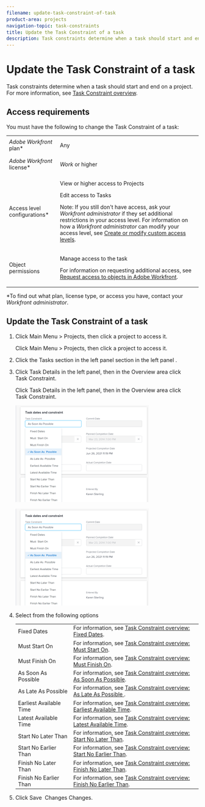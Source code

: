 ```yaml
---
filename: update-task-constraint-of-task
product-area: projects
navigation-topic: task-constraints
title: Update the Task Constraint of a task
description: Task constraints determine when a task should start and end on a project. For more information, see Task Constraint overview.
---
```


# Update the Task Constraint of a task

Task constraints determine when a task should start and end on a project. For more information, see [Task Constraint overview](../../../manage-work/tasks/task-constraints/task-constraint-overview.md).

## Access requirements

You must have the following to change the Task Constraint of a task:

<table cellspacing="0"> 
 <col> 
 <col> 
 <tbody> 
  <tr> 
   <td role="rowheader"><em>Adobe Workfront</em> plan*</td> 
   <td> <p>Any </p> </td> 
  </tr> 
  <tr> 
   <td role="rowheader"><em>Adobe Workfront</em> license*</td> 
   <td> <p><em>Work</em> or higher</p> </td> 
  </tr> 
  <tr> 
   <td role="rowheader">Access level configurations*</td> 
   <td> <p>View or higher access to Projects</p> <p>Edit access to Tasks</p> <p>Note: If you still don't have access, ask your <em>Workfront administrator</em> if they set additional restrictions in your access level. For information on how a <em>Workfront administrator</em> can modify your access level, see <a href="../../../administration-and-setup/add-users/configure-and-grant-access/create-modify-access-levels.md" class="MCXref xref">Create or modify custom access levels</a>.</p> </td> 
  </tr> 
  <tr> 
   <td role="rowheader">Object permissions</td> 
   <td> <p>Manage access to the task </p> <p>For information on requesting additional access, see <a href="../../../workfront-basics/grant-and-request-access-to-objects/request-access.md" class="MCXref xref">Request access to objects in Adobe Workfront</a>.</p> </td> 
  </tr> 
 </tbody> 
</table>

&#42;To find out what plan, license type, or access you have, contact your *Workfront administrator*.

## Update the Task&nbsp;Constraint of a task

<ol> 
 <li value="1"> <draft-comment>
   <p data-mc-conditions="QuicksilverOrClassic.Quicksilver">Click <span class="bold">Main Menu</span> >&nbsp;<span class="bold">Projects</span>, then click a project to access it.</p>
  </draft-comment><p data-mc-conditions="QuicksilverOrClassic.Quicksilver">Click <span class="bold">Main Menu</span> >&nbsp;<span class="bold">Projects</span>, then click a project to access it.</p> </li> 
 <li value="2"> <p>Click the <span class="bold">Tasks</span> <draft-comment>
    <MadCap:conditionalText data-mc-conditions="QuicksilverOrClassic.Quicksilver">
     section in the left panel
    </MadCap:conditionalText>
   </draft-comment><MadCap:conditionalText data-mc-conditions="QuicksilverOrClassic.Quicksilver">
    section in the left panel
   </MadCap:conditionalText>. </p> </li> 
 <li value="3"> <draft-comment>
   <p data-mc-conditions="QuicksilverOrClassic.Quicksilver">Click <span class="bold">Task Details</span> in the left panel, then in the Overview area click <span class="bold">Task&nbsp;Constraint</span>. </p>
  </draft-comment><p data-mc-conditions="QuicksilverOrClassic.Quicksilver">Click <span class="bold">Task Details</span> in the left panel, then in the Overview area click <span class="bold">Task&nbsp;Constraint</span>. </p> <draft-comment>
   <p data-mc-conditions="QuicksilverOrClassic.Quicksilver"> <img src="assets/task-constraint-all-options-in-overview-350x254.png" style="width: 350;height: 254;"> </p>
  </draft-comment><p data-mc-conditions="QuicksilverOrClassic.Quicksilver"> <img src="assets/task-constraint-all-options-in-overview-350x254.png" style="width: 350;height: 254;"> </p> </li> 
 <li value="4"> <p>Select from the following options</p> 
  <table cellspacing="0"> 
   <col> 
   <col> 
   <tbody> 
    <tr> 
     <td role="rowheader">Fixed Dates</td> 
     <td>For information, see <a href="../../../manage-work/tasks/task-constraints/fixed-dates.md" class="MCXref xref">Task Constraint overview: Fixed Dates</a>. </td> 
    </tr> 
    <tr> 
     <td role="rowheader">Must Start On</td> 
     <td>For information, see <a href="../../../manage-work/tasks/task-constraints/must-start-on.md" class="MCXref xref">Task Constraint overview: Must Start On</a>. </td> 
    </tr> 
    <tr> 
     <td role="rowheader">Must Finish On</td> 
     <td>For information, see <a href="../../../manage-work/tasks/task-constraints/must-finish-on.md" class="MCXref xref">Task Constraint overview: Must Finish On</a>. </td> 
    </tr> 
    <tr> 
     <td role="rowheader">As Soon As Possible</td> 
     <td>For information, see <a href="../../../manage-work/tasks/task-constraints/as-soon-as-possible.md" class="MCXref xref">Task Constraint overview: As Soon As Possible</a>.</td> 
    </tr> 
    <tr> 
     <td role="rowheader">As Late As Possible</td> 
     <td>For information, see <a href="../../../manage-work/tasks/task-constraints/as-late-as-possible.md" class="MCXref xref">Task&nbsp;Constraint overview: As Late As Possible </a>. </td> 
    </tr> 
    <tr> 
     <td role="rowheader">Earliest Available Time</td> 
     <td>For information, see <a href="../../../manage-work/tasks/task-constraints/earliest-available-time.md" class="MCXref xref">Task Constraint overview: Earliest Available Time</a>. </td> 
    </tr> 
    <tr> 
     <td role="rowheader">Latest&nbsp;Available Time</td> 
     <td>For information, see <a href="../../../manage-work/tasks/task-constraints/latest-available-time.md" class="MCXref xref">Task Constraint overview: Latest Available Time</a>. </td> 
    </tr> 
    <tr> 
     <td role="rowheader">Start No Later Than</td> 
     <td>For information, see <a href="../../../manage-work/tasks/task-constraints/start-no-later-than.md" class="MCXref xref">Task Constraint overview: Start No Later Than</a>.</td> 
    </tr> 
    <tr> 
     <td role="rowheader">Start No Earlier Than</td> 
     <td>For information, see <a href="../../../manage-work/tasks/task-constraints/start-no-earlier-than.md" class="MCXref xref">Task Constraint overview: Start No Earlier Than</a>. </td> 
    </tr> 
    <tr> 
     <td role="rowheader">Finish No Later Than</td> 
     <td>For information, see <a href="../../../manage-work/tasks/task-constraints/finish-no-later-than.md" class="MCXref xref">Task Constraint overview: Finish No Later Than</a>. </td> 
    </tr> 
    <tr> 
     <td role="rowheader">Finish No&nbsp;Earlier Than</td> 
     <td>For information, see <a href="../../../manage-work/tasks/task-constraints/finish-no-earlier-than.md" class="MCXref xref">Task Constraint overview: Finish No Earlier Than</a>. </td> 
    </tr> 
   </tbody> 
  </table> </li> 
 <li value="5">Click <span class="bold">Save</span>&nbsp;<draft-comment>
   <span class="bold" data-mc-conditions="QuicksilverOrClassic.Quicksilver">Changes</span>
  </draft-comment><span class="bold" data-mc-conditions="QuicksilverOrClassic.Quicksilver">Changes</span>.</li> 
</ol>

&nbsp;
